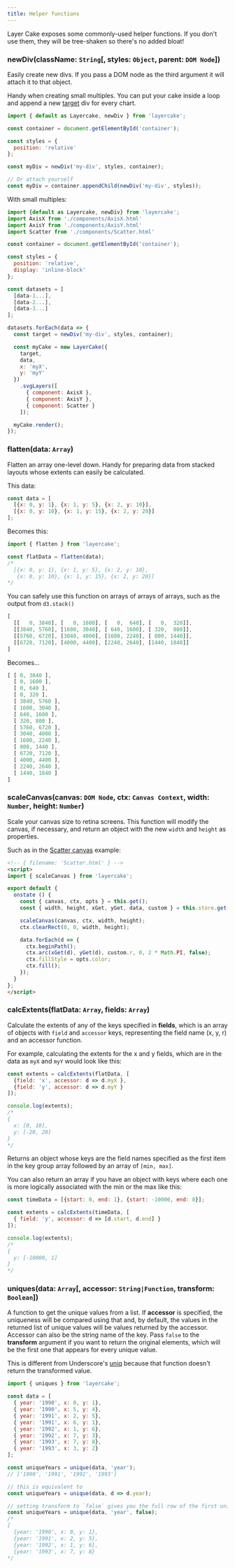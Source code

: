 ```yaml
---
title: Helper functions
---
```


Layer Cake exposes some commonly-used helper functions. If you don't use them, they will be tree-shaken so there's no added bloat!

### newDiv(className: `String`[, styles: `Object`, parent: `DOM Node`])

Easily create new divs. If you pass a DOM node as the third argument it will attach it to that object.

Handy when creating small multiples. You can put your cake inside a loop and append a new [target](/guide#target) div for every chart.

```js
import { default as Layercake, newDiv } from 'layercake';

const container = document.getElementById('container');

const styles = {
  position: 'relative'
};

const myDiv = newDiv('my-div', styles, container);

// Or attach yourself
const myDiv = container.appendChild(newDiv('my-div', styles));
```

With small multiples:

```js
import {default as Layercake, newDiv} from 'layercake';
import AxisX from './components/AxisX.html'
import AxisY from './components/AxisY.html'
import Scatter from './components/Scatter.html'

const container = document.getElementById('container');

const styles = {
  position: 'relative',
  display: 'inline-block'
};

const datasets = [
  [data-1...],
  [data-2...],
  [data-3...]
];

datasets.forEach(data => {
  const target = newDiv('my-div', styles, container);

  const myCake = new LayerCake({
    target,
    data,
    x: 'myX',
    y: 'myY'
  })
    .svgLayers([
      { component: AxisX },
      { component: AxisY },
      { component: Scatter }
    ]);

  myCake.render();
});
```

### flatten(data: `Array`)

Flatten an array one-level down. Handy for preparing data from stacked layouts whose extents can easily be calculated.

This data:

```js
const data = [
  [{x: 0, y: 1}, {x: 1, y: 5}, {x: 2, y: 10}],
  [{x: 0, y: 10}, {x: 1, y: 15}, {x: 2, y: 20}]
];
```

Becomes this:

```js
import { flatten } from 'layercake';

const flatData = flatten(data);
/*
  [{x: 0, y: 1}, {x: 1, y: 5}, {x: 2, y: 10},
   {x: 0, y: 10}, {x: 1, y: 15}, {x: 2, y: 20}]
*/
```

You can safely use this function on arrays of arrays of arrays, such as the output from `d3.stack()`

```js
[
  [[   0, 3840], [   0, 1600], [   0,  640], [   0,  320]],
  [[3840, 5760], [1600, 3040], [ 640, 1600], [ 320,  800]],
  [[5760, 6720], [3040, 4000], [1600, 2240], [ 800, 1440]],
  [[6720, 7120], [4000, 4400], [2240, 2640], [1440, 1840]]
]
```

Becomes...

```js
[ [ 0, 3840 ],
  [ 0, 1600 ],
  [ 0, 640 ],
  [ 0, 320 ],
  [ 3840, 5760 ],
  [ 1600, 3040 ],
  [ 640, 1600 ],
  [ 320, 800 ],
  [ 5760, 6720 ],
  [ 3040, 4000 ],
  [ 1600, 2240 ],
  [ 800, 1440 ],
  [ 6720, 7120 ],
  [ 4000, 4400 ],
  [ 2240, 2640 ],
  [ 1440, 1840 ]
]
```

### scaleCanvas(canvas: `DOM Node`, ctx: `Canvas Context`, width: `Number`, height: `Number`)

Scale your canvas size to retina screens. This function will modify the canvas, if necessary, and return an object with the new `width` and `height` as properties.

Such as in the [Scatter canvas](/examples/Scatter) example:

```html
<!-- { filename: 'Scatter.html' } -->
<script>
import { scaleCanvas } from 'layercake';

export default {
  onstate () {
    const { canvas, ctx, opts } = this.get();
    const { width, height, xGet, yGet, data, custom } = this.store.get();

    scaleCanvas(canvas, ctx, width, height);
    ctx.clearRect(0, 0, width, height);

    data.forEach(d => {
      ctx.beginPath();
      ctx.arc(xGet(d), yGet(d), custom.r, 0, 2 * Math.PI, false);
      ctx.fillStyle = opts.color;
      ctx.fill();
    });
  }
};
</script>
```

### calcExtents(flatData: `Array`, fields: `Array`)

Calculate the extents of any of the keys specified in **fields**, which is an array of objects with `field` and `accessor` keys, representing the field name (x, y, r) and an accessor function.

For example, calculating the extents for the x and y fields, which are in the data as `myX` and `myY` would look like this:

```js
const extents = calcExtents(flatData, [
  {field: 'x', accessor: d => d.myX },
  {field: 'y', accessor: d => d.myY }
]);

console.log(extents);
/*
{
  x: [0, 10],
  y: [-20, 20]
}
*/
```

Returns an object whose keys are the field names specified as the first item in the key group array followed by an array of `[min, max]`.

You can also return an array if you have an object with keys where each one is more logically associated with the min or the max like this:

```js
const timeData = [{start: 0, end: 1}, {start: -10000, end: 0}];

const extents = calcExtents(timeData, [
  { field: 'y', accessor: d => [d.start, d.end] }
]);

console.log(extents);
/*
{
  y: [-10000, 1]
}
*/
```

### uniques(data: `Array`[, accessor: `String|Function`, transform: `Boolean`])

A function to get the unique values from a list. If **accessor** is specified, the uniqueness will be compared using that and, by default, the values in the returned list of unique values will be values returned by the accessor. Accessor can also be the string name of the key. Pass `false` to the **transform** argument if you want to return the original elements, which will be the first one that appears for every unique value.

This is different from Underscore's [uniq](https://underscorejs.org/#uniq) because that function doesn't return the transformed value.

```js
import { uniques } from 'layercake';

const data = [
  { year: '1990', x: 0, y: 1},
  { year: '1990', x: 5, y: 4},
  { year: '1991', x: 2, y: 5},
  { year: '1991', x: 6, y: 1},
  { year: '1992', x: 1, y: 6},
  { year: '1992', x: 7, y: 3},
  { year: '1993', x: 7, y: 8},
  { year: '1993', x: 3, y: 2}
];

const uniqueYears = unique(data, 'year');
// ['1990', '1991', '1992', '1993']

// this is equivalent to
const uniqueYears = unique(data, d => d.year);

// setting transform to `false` gives you the full row of the first unique element
const uniqueYears = unique(data, 'year', false);
/*
[
  {year: '1990', x: 0, y: 1},
  {year: '1991', x: 2, y: 5},
  {year: '1992', x: 1, y: 6},
  {year: '1993', x: 7, y: 8}
*/
```
